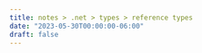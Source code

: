```yaml
---
title: notes > .net > types > reference types
date: "2023-05-30T00:00:00-06:00"
draft: false
---
```

